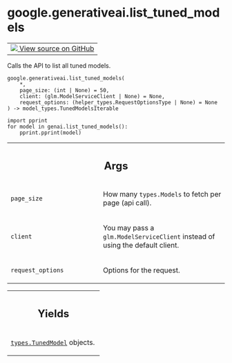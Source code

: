 
# google.generativeai.list_tuned_models

<!-- Insert buttons and diff -->

<table class="tfo-notebook-buttons tfo-api nocontent">
<td>
  <a target="_blank" href="https://github.com/google/generative-ai-python/blob/master/google/generativeai/models.py#L209-L242">
    <img src="https://www.tensorflow.org/images/GitHub-Mark-32px.png" />
    View source on GitHub
  </a>
</td>
</table>



Calls the API to list all tuned models.


<pre class="devsite-click-to-copy prettyprint lang-py tfo-signature-link">
<code>google.generativeai.list_tuned_models(
    *,
    page_size: (int | None) = 50,
    client: (glm.ModelServiceClient | None) = None,
    request_options: (helper_types.RequestOptionsType | None) = None
) -> model_types.TunedModelsIterable
</code></pre>



<!-- Placeholder for "Used in" -->

```
import pprint
for model in genai.list_tuned_models():
    pprint.pprint(model)
```

<!-- Tabular view -->
 <table class="responsive fixed orange">
<colgroup><col width="214px"><col></colgroup>
<tr><th colspan="2"><h2 class="add-link">Args</h2></th></tr>

<tr>
<td>

`page_size`<a id="page_size"></a>

</td>
<td>

How many `types.Models` to fetch per page (api call).

</td>
</tr><tr>
<td>

`client`<a id="client"></a>

</td>
<td>

You may pass a `glm.ModelServiceClient` instead of using the default client.

</td>
</tr><tr>
<td>

`request_options`<a id="request_options"></a>

</td>
<td>

Options for the request.

</td>
</tr>
</table>



<!-- Tabular view -->
 <table class="responsive fixed orange">
<colgroup><col width="214px"><col></colgroup>
<tr><th colspan="2"><h2 class="add-link">Yields</h2></th></tr>
<tr class="alt">
<td colspan="2">

<a href="../../google/generativeai/types/TunedModel.md"><code>types.TunedModel</code></a> objects.

</td>
</tr>

</table>

